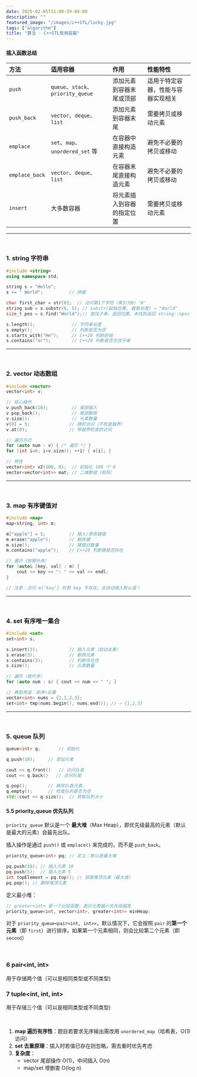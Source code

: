 ```yaml
---
date: 2025-02-05T11:00:59-04:00
description: ""
featured_image: "/images/c++STL/lucky.jpg"
tags: ["algorithm"]
title: "算法 - C++STL常用容器"
---
```


#### 插入函数总结

| 方法           | 适用容器                           | 作用                       | 性能特性                           |
| :------------- | :--------------------------------- | :------------------------- | :--------------------------------- |
| `push`         | `queue`、`stack`、`priority_queue` | 添加元素到容器末尾或顶部   | 适用于特定容器，性能与容器实现相关 |
| `push_back`    | `vector`、`deque`、`list`          | 添加元素到容器末尾         | 需要拷贝或移动元素                 |
| `emplace`      | `set`、`map`、`unordered_set` 等   | 在容器中直接构造元素       | 避免不必要的拷贝或移动             |
| `emplace_back` | `vector`、`deque`、`list`          | 在容器末尾直接构造元素     | 避免不必要的拷贝或移动             |
| `insert`       | 大多数容器                         | 将元素插入到容器的指定位置 | 需要拷贝或移动元素                 |

------

&nbsp;

### **1. string 字符串**

```cpp
#include <string>
using namespace std;

string s = "Hello";
s += " World";          // 拼接

char first_char = str[0];  // 访问第1个字符（索引为0）'H'
string sub = s.substr(6, 5); // substr(起始位置, 截取长度) → "World"
size_t pos = s.find("World");// 查找子串，返回位置，未找到返回 string::npos

s.length();              // 字符串长度
s.empty();               // 判断是否为空
s.starts_with("He");     // C++20 判断前缀
s.contains("or");        // C++20 判断是否包含子串
```

---

&nbsp;

### **2. vector 动态数组**

```cpp
#include <vector>
vector<int> v;

// 核心操作
v.push_back(10);         // 尾部插入
v.pop_back();            // 尾部删除
v.size();                // 元素数量
v[0] = 5;               // 随机访问（不检查越界）
v.at(0);                // 带越界检查的访问

// 遍历方式
for (auto num : v) { /* 遍历 */ }
for (int i=0; i<v.size(); ++i) { v[i]; }

// 特性
vector<int> v2(100, 0);  // 初始化 100 个 0
vector<vector<int>> mat; // 二维数组（矩阵）
```

---

&nbsp;

### **3. map 有序键值对**

```cpp
#include <map>
map<string, int> m;

m["apple"] = 5;         // 插入/修改键值
m.erase("apple");       // 删除键
m.size();               // 键值对数量
m.contains("apple");    // C++20 判断键是否存在

// 遍历（按键升序）
for (auto& [key, val] : m) { 
    cout << key << ": " << val << endl; 
}

// 注意：访问 m["key"] 时若 key 不存在，会自动插入默认值！
```

---

&nbsp;

### **4. set 有序唯一集合**

```cpp
#include <set>
set<int> s;

s.insert(3);            // 插入元素（自动去重）
s.erase(3);             // 删除元素
s.contains(3);          // 判断存在性
s.size();               // 元素数量

// 遍历（按升序）
for (auto num : s) { cout << num << " "; }

// 典型用途：排序+去重
vector<int> nums = {2,1,2,3};
set<int> tmp(nums.begin(), nums.end()); // → {1,2,3}
```

---

&nbsp;

### 5. queue 队列

```c++
queue<int> q;		// 初始化

q.push(10);		// 添加元素

cout << q.front() 	// 访问队首
cout << q.back()   // 访问队尾

q.pop();		// 移除队首元素，
q.empty();		// 检查队列是否为空
std::cout << q.size();  // 获取队列大小
```
#### 5.5 priority_queue 优先队列

`priority_queue` 默认是一个 **最大堆**（Max Heap），即优先级最高的元素（默认是最大的元素）会最先出队。

插入操作是通过 `push()` 或 `emplace()` 来完成的，而不是 `push_back`。

```c++
priority_queue<int> pq; // 定义：默认是最大堆

pq.push(10); // 插入元素 10
pq.push(5);  // 插入元素 5
int topElement = pq.top(); // 获取堆顶元素（最大值）
pq.pop(); // 删除堆顶元素
```

定义最小堆：

```c++
// greater<int> 是一个比较函数，表示元素越小优先级越高
priority_queue<int, vector<int>, greater<int>> minHeap;
```

对于 `priority_queue<pair<int, int>>`，默认情况下，它会按照 `pair` 的**第一个元素**（即 `first`）进行排序。如果第一个元素相同，则会比较第二个元素（即 `second`）

&nbsp;

### 6 pair<int, int>

用于存储两个值（可以是相同类型或不同类型)

### 7 tuple<int, int, int>

用于存储三个值（可以是相同类型或不同类型)

&nbsp;

1. **map 遍历有序性**：题目若要求无序输出需改用 `unordered_map`（哈希表，O(1)访问）
2. **set 去重原理**：插入时若值已存在则忽略，需去重时优先考虑
3. **复杂度**：
   - vector 尾部操作 O(1)，中间插入 O(n)
   - map/set 增删查 O(log n)

